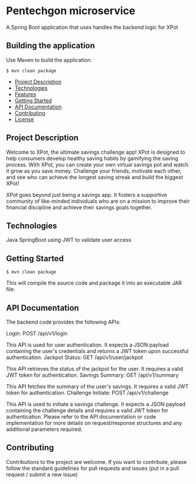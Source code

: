 Pentechgon microservice
============

A Spring Boot application that uses handles the backend logic for XPot

## Building the application

Use Maven to build the application:

~~~
$ mvn clean package
~~~

- [Project Description](#project-description)
- [Technologies](#technologies)
- [Features](#features)
- [Getting Started](#getting-started)
- [API Documentation](#api-documentation)
- [Contributing](#contributing)
- [License](#license)

## Project Description

Welcome to XPot, the ultimate savings challenge app! XPot is designed to help consumers develop healthy saving habits by gamifying the saving process. With XPot, you can create your own virtual savings pot and watch it grow as you save money. Challenge your friends, motivate each other, and see who can achieve the longest saving streak and build the biggest XPot!

XPot goes beyond just being a savings app. It fosters a supportive community of like-minded individuals who are on a mission to improve their financial discipline and achieve their savings goals together.

## Technologies

Java SpringBoot using JWT to validate user access

## Getting Started

~~~
$ mvn clean package
~~~
This will compile the source code and package it into an executable JAR file.

## API Documentation
The backend code provides the following APIs:

Login: POST /api/v1/login

This API is used for user authentication. It expects a JSON payload containing the user's credentials and returns a JWT token upon successful authentication.
Jackpot Status: GET /api/v1/user/jackpot

This API retrieves the status of the jackpot for the user. It requires a valid JWT token for authentication.
Savings Summary: GET /api/v1/summary

This API fetches the summary of the user's savings. It requires a valid JWT token for authentication.
Challenge Initiate: POST /api/v1/challenge

This API is used to initiate a savings challenge. It expects a JSON payload containing the challenge details and requires a valid JWT token for authentication.
Please refer to the API documentation or code implementation for more details on request/response structures and any additional parameters required.

## Contributing
Contributions to the project are welcome. If you want to contribute, please follow the standard guidelines for pull requests and issues (put in a pull request / submit a new issue)




